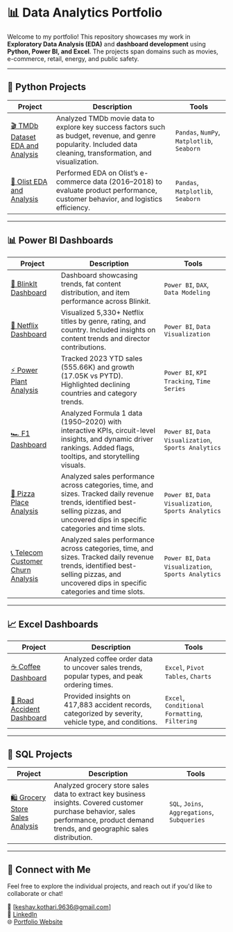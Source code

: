 # 📊 Data Analytics Portfolio

Welcome to my portfolio! This repository showcases my work in **Exploratory Data Analysis (EDA)** and **dashboard development** using **Python, Power BI, and Excel**. The projects span domains such as movies, e-commerce, retail, energy, and public safety.

---

## 🐍 Python Projects

| Project | Description | Tools |
|--------|-------------|--------|
| [🎬 TMDb Dataset EDA and Analysis](https://github.com/keshav-9636/python_projects/blob/main/TmDB%20Data%20Analysis%20using%20python.ipynb) | Analyzed TMDb movie data to explore key success factors such as budget, revenue, and genre popularity. Included data cleaning, transformation, and visualization. | `Pandas`, `NumPy`, `Matplotlib`, `Seaborn` |
| [🛒 Olist EDA and Analysis](https://github.com/keshav-9636/python_projects/blob/main/Olist%20Dataset%20EDA.ipynb) | Performed EDA on Olist’s e-commerce data (2016–2018) to evaluate product performance, customer behavior, and logistics efficiency. | `Pandas`, `Matplotlib`, `Seaborn` |

---

## 📊 Power BI Dashboards

| Project | Description | Tools |
|--------|-------------|--------|
| [🏪 BlinkIt Dashboard](https://github.com/keshav-9636/PowerBI-Projects/tree/main/BlinkIt%20Dashboard) | Dashboard showcasing trends, fat content distribution, and item performance across Blinkit. | `Power BI`, `DAX`, `Data Modeling` |
| [🎥 Netflix Dashboard](https://github.com/keshav-9636/PowerBI-Projects/tree/main/Netflix%20Dashboard) | Visualized 5,330+ Netflix titles by genre, rating, and country. Included insights on content trends and director contributions. | `Power BI`, `Data Visualization` |
| [⚡ Power Plant Analysis](https://github.com/keshav-9636/PowerBI-Projects/tree/main/Power%20Plant%20Dashboard) | Tracked 2023 YTD sales (555.66K) and growth (17.05K vs PYTD). Highlighted declining countries and category trends. | `Power BI`, `KPI Tracking`, `Time Series` |
| [🏎 F1 Dashboard](https://github.com/keshav-9636/PowerBI-Projects/tree/main/F1%20Dashboard) | Analyzed Formula 1 data (1950–2020) with interactive KPIs, circuit-level insights, and dynamic driver rankings. Added flags, tooltips, and storytelling visuals. | `Power BI`, `Data Visualization`, `Sports Analytics` |
| [🍕 Pizza Place Analysis](https://github.com/keshav-9636/PowerBI-Projects/tree/main/Pizza%20Place%20Analysis) | Analyzed sales performance across categories, time, and sizes. Tracked daily revenue trends, identified best-selling pizzas, and uncovered dips in specific categories and time slots. | `Power BI`, `Data Visualization`, `Sports Analytics` |
| [📞 Telecom Customer Churn Analysis](https://github.com/keshav-9636/PowerBI-Projects/tree/main/Telecom%20Churn) | Analyzed sales performance across categories, time, and sizes. Tracked daily revenue trends, identified best-selling pizzas, and uncovered dips in specific categories and time slots. | `Power BI`, `Data Visualization`, `Sports Analytics` |

---

## 📈 Excel Dashboards

| Project | Description | Tools |
|--------|-------------|--------|
| [☕ Coffee Dashboard](https://github.com/keshav-9636/Excel-Projects/tree/main/Coffee%20Dashboard) | Analyzed coffee order data to uncover sales trends, popular types, and peak ordering times. | `Excel`, `Pivot Tables`, `Charts` |
| [🚗 Road Accident Dashboard](https://github.com/keshav-9636/Excel-Projects/tree/main/Road%20Accident) | Provided insights on 417,883 accident records, categorized by severity, vehicle type, and conditions. | `Excel`, `Conditional Formatting`, `Filtering` |

---

## 🧠 SQL Projects

| Project | Description | Tools |
|---------|-------------|--------|
| [🛍️ Grocery Store Sales Analysis](https://github.com/keshav-9636/SQL-Projects/tree/main/grocery_store) | Analyzed grocery store sales data to extract key business insights. Covered customer purchase behavior, sales performance, product demand trends, and geographic sales distribution. | `SQL`, `Joins`, `Aggregations`, `Subqueries` |

---

## 🔗 Connect with Me

Feel free to explore the individual projects, and reach out if you'd like to collaborate or chat!

📧 [keshav.kothari.9636@gmail.com]  
💼 [LinkedIn](https://www.linkedin.com/in/kotharikeshav)  
🌐 [Portfolio Website](https://github.com/keshav-9636)

